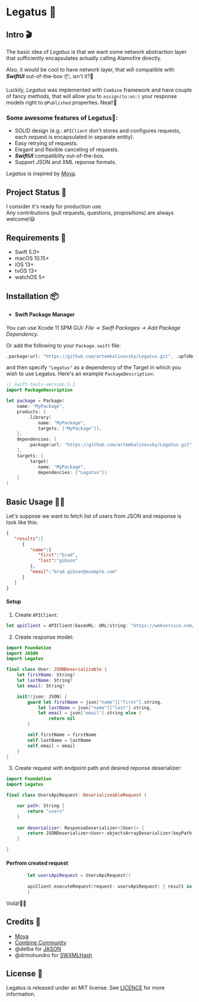 # Legatus 🏇

## Intro 🎬

The basic idea of *Legatus* is that we want some network abstraction layer that
sufficiently encapsulates actually calling Alamofire directly.

Also, it would be cool to have network layer, that will compatible with ***SwiftUI*** out-of-the-box 📦, isn't it?🧐

Luckily, *Legatus* was implemented with `Combine` framework and have couple of fancy methods, that will allow you to `assign(to:on:)` your response models right to `@Published` properties. Neat!🤩

### Some awesome features of Legatus🌟:

- SOLID design (e.g.: `APIClient` don't stores and configures requests, each request is encapsulated in separate entity).
- Easy retrying of requests.
- Elegant and flexible canceling of requests.
- ***SwiftUI*** compatiblity out-of-the-box.
- Support JSON and XML reponse formats.

*Legatus* is inspired by [Moya](https://github.com/Moya/Moya).

## Project Status 🤖

I consider it's ready for production use.<br/>
Any contributions (pull requests, questions, propositions) are always welcome!😃


## Requirements 📝 
- Swift 5.0+
- macOS 10.15+
- iOS 13+
- tvOS 13+
- watchOS 5+


## Installation 📦 

- #### Swift Package Manager

You can use Xcode 11 SPM GUI: *File -> Swift Packages -> Add Package Dependency*.

Or add the following to your `Package.swift` file:

```swift
.package(url: "https://github.com/artemkalinovsky/Legatus.git", .upToNextMajor(from: "1.0.0"))
```

and then specify `"Legatus"` as a dependency of the Target in which you wish to use Legatus.
Here's an example `PackageDescription`:

```swift
// swift-tools-version:5.1
import PackageDescription

let package = Package(
    name: "MyPackage",
    products: [
        .library(
            name: "MyPackage",
            targets: ["MyPackage"]),
    ],
    dependencies: [
        .package(url: "https://github.com/artemkalinovsky/Legatus.git", .upToNextMajor(from: "1.0.0"))
    ],
    targets: [
        .target(
            name: "MyPackage",
            dependencies: ["Legatus"])
    ]
)
```

## Basic Usage 🧑‍💻

Let's suppose we want to fetch list of users from JSON and response is look like this:
```json
{ 
   "results":[ 
      { 
         "name":{ 
            "first":"brad",
            "last":"gibson"
         },
         "email":"brad.gibson@example.com"
      }
   ]
}
```

#### Setup

1. Create `APIClient`:
```swift
let apiClient = APIClient(baseURL: URL(string: "https://webservice.com/api/")!)
```

2. Create response model:
```swift
import Foundation
import JASON
import Legatus

final class User: JSONDeserializable {
    let firstName: String?
    let lastName: String?
    let email: String?

    init?(json: JSON) {
        guard let firstName = json["name"]["first"].string,
            let lastName = json["name"]["last"].string,
            let email = json["email"].string else {
                return nil
        }

        self.firstName = firstName
        self.lastName = lastName
        self.email = email
    }
}
```

3. Create request with endpoint path and desired reponse deserializer:
```swift
import Foundation
import Legatus

final class UsersApiRequest: DeserializeableRequest {

    var path: String {
        return "users"
    }
    
    var deserializer: ResponseDeserializer<[User]> {
        return JSONDeserializer<User>.objectsArrayDeserializer(keyPath: "results")
    }

}
```

#### Perfrom created request
```swift
        let usersApiRequest = UsersApiRequest()
        
        apiClient.executeRequest(request: usersApiRequest) { result in
        }
```

Voilà!🧑‍🎨

## Credits 👏

- [Moya](https://github.com/Moya/Moya)
- [Combine Community](https://github.com/CombineCommunity)
- @delba for [JASON](https://github.com/delba/JASON)
- @drmohundro for [SWXMLHash](https://github.com/drmohundro/SWXMLHash)


## License 📄

Legatus is released under an MIT license. See [LICENCE](https://github.com/artemkalinovsky/Legatus/blob/master/LICENSE) for more information.
